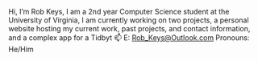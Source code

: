 Hi, I’m Rob Keys, I am a 2nd year Computer Science student at the University of Virginia, I am currently working on two projects, a personal website hosting my current work, past projects, and contact information, and a complex app for a Tidbyt 
📫 E: Rob_Keys@Outlook.com
Pronouns: He/Him
